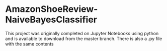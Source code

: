 # AmazonShoeReview-NaiveBayesClassifier

This project was originally completed on Jupyter Notebooks using python and is available to download from the master branch. There is also a .py file with the same contents
